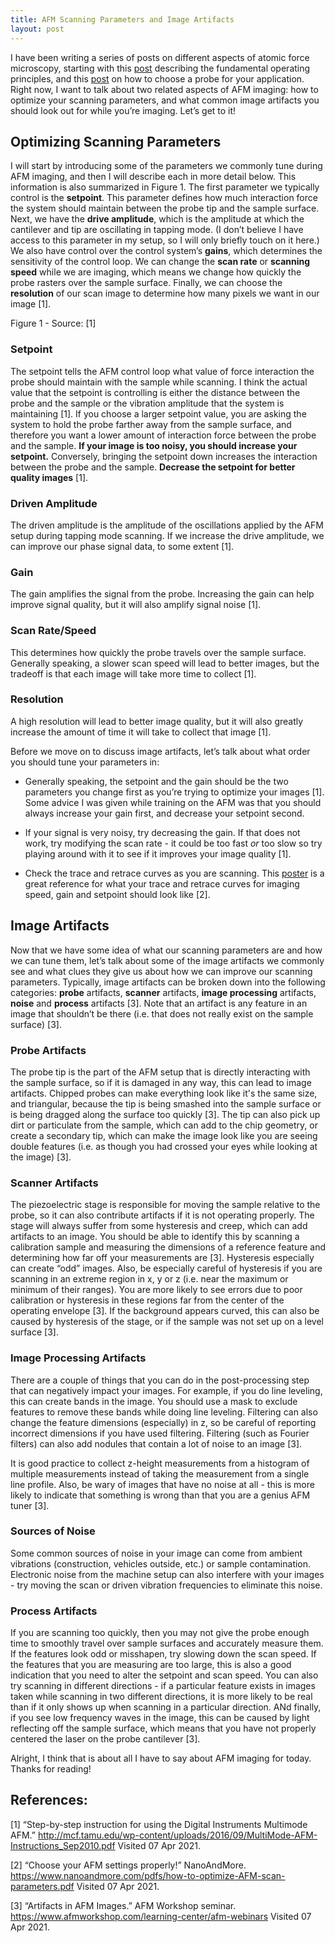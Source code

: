 ```yaml
---
title: AFM Scanning Parameters and Image Artifacts
layout: post
---
```


I have been writing a series of posts on different aspects of atomic force microscopy, starting with this [post](https://sassafras13.github.io/AFM/) describing the fundamental operating principles, and this [post](https://sassafras13.github.io/ProbeSelection/) on how to choose a probe for your application. Right now, I want to talk about two related aspects of AFM imaging: how to optimize your scanning parameters, and what common image artifacts you should look out for while you’re imaging. Let’s get to it!

## Optimizing Scanning Parameters

I will start by introducing some of the parameters we commonly tune during AFM imaging, and then I will describe each in more detail below. This information is also summarized in Figure 1. The first parameter we typically control is the **setpoint**. This parameter defines how much interaction force the system should maintain between the probe tip and the sample surface. Next, we have the **drive amplitude**, which is the amplitude at which the cantilever and tip are oscillating in tapping mode. (I don’t believe I have access to this parameter in my setup, so I will only briefly touch on it here.) We also have control over the control system’s **gains**, which determines the sensitivity of the control loop. We can change the **scan rate** or **scanning speed** while we are imaging, which means we change how quickly the probe rasters over the sample surface. Finally, we can choose the **resolution** of our scan image to determine how many pixels we want in our image [1]. 

Figure 1 - Source: [1] 

### Setpoint

The setpoint tells the AFM control loop what value of force interaction the probe should maintain with the sample while scanning. I think the actual value that the setpoint is controlling is either the distance between the probe and the sample or the vibration amplitude that the system is maintaining [1]. If you choose a larger setpoint value, you are asking the system to hold the probe farther away from the sample surface, and therefore you want a lower amount of interaction force between the probe and the sample. **If your image is too noisy, you should increase your setpoint.** Conversely, bringing the setpoint down increases the interaction between the probe and the sample. **Decrease the setpoint for better quality images** [1].

### Driven Amplitude

The driven amplitude is the amplitude of the oscillations applied by the AFM setup during tapping mode scanning. If we increase the drive amplitude, we can improve our phase signal data, to some extent [1]. 

### Gain

The gain amplifies the signal from the probe. Increasing the gain can help improve signal quality, but it will also amplify signal noise [1]. 

### Scan Rate/Speed

This determines how quickly the probe travels over the sample surface. Generally speaking, a slower scan speed will lead to better images, but the tradeoff is that each image will take more time to collect [1]. 

### Resolution 

A high resolution will lead to better image quality, but it will also greatly increase the amount of time it will take to collect that image [1]. 

Before we move on to discuss image artifacts, let’s talk about what order you should tune your parameters in:

* Generally speaking, the setpoint and the gain should be the two parameters you change first as you’re trying to optimize your images [1]. Some advice I was given while training on the AFM was that you should always increase your gain first, and decrease your setpoint second.   

* If your signal is very noisy, try decreasing the gain. If that does not work, try modifying the scan rate - it could be too fast _or_ too slow so try playing around with it to see if it improves your image quality [1].    

* Check the trace and retrace curves as you are scanning. This [poster](https://www.nanoandmore.com/pdfs/how-to-optimize-AFM-scan-parameters.pdf) is a great reference for what your trace and retrace curves for imaging speed, gain and setpoint should look like [2]. 

## Image Artifacts

Now that we have some idea of what our scanning parameters are and how we can tune them, let’s talk about some of the image artifacts we commonly see and what clues they give us about how we can improve our scanning parameters. Typically, image artifacts can be broken down into the following categories: **probe** artifacts, **scanner** artifacts, **image processing** artifacts,  **noise** and **process** artifacts [3]. Note that an artifact is any feature in an image that shouldn’t be there (i.e. that does not really exist on the sample surface) [3]. 

### Probe Artifacts
 
The probe tip is the part of the AFM setup that is directly interacting with the sample surface, so if it is damaged in any way, this can lead to image artifacts. Chipped probes can make everything look like it's the same size, and triangular, because the tip is being smashed into the sample surface or is being dragged along the surface too quickly [3]. The tip can also pick up dirt or particulate from the sample, which can add to the chip geometry, or create a secondary tip, which can make the image look like you are seeing double features (i.e. as though you had crossed your eyes while looking at the image) [3]. 

### Scanner Artifacts

The piezoelectric stage is responsible for moving the sample relative to the probe, so it can also contribute artifacts if it is not operating properly. The stage will always suffer from some hysteresis and creep, which can add artifacts to an image. You should be able to identify this by scanning a calibration sample and measuring the dimensions of a reference feature and determining how far off your measurements are [3]. Hysteresis especially can create “odd” images. Also, be especially careful of hysteresis if you are scanning in an extreme region in x, y or z (i.e. near the maximum or minimum of their ranges). You are more likely to see errors due to poor calibration or hysteresis in these regions far from the center of the operating envelope [3]. If the background appears curved, this can also be caused by hysteresis of the stage, or if the sample was not set up on a level surface [3]. 

### Image Processing Artifacts

There are a couple of things that you can do in the post-processing step that can negatively impact your images. For example, if you do line leveling, this can create bands in the image. You should use a mask to exclude features to remove these bands while doing line leveling. Filtering can also change the feature dimensions (especially) in z, so be careful of reporting incorrect dimensions if you have used filtering. Filtering (such as Fourier filters) can also add nodules that contain a lot of noise to an image [3]. 

It is good practice to collect z-height measurements from a histogram of multiple measurements instead of taking the measurement from a single line profile. Also, be wary of images that have no noise at all - this is more likely to indicate that something is wrong than that you are a genius AFM tuner [3]. 

### Sources of Noise

Some common sources of noise in your image can come from ambient vibrations (construction, vehicles outside, etc.) or sample contamination. Electronic noise from the machine setup can also interfere with your images - try moving the scan or driven vibration frequencies to eliminate this noise. 

### Process Artifacts

If you are scanning too quickly, then you may not give the probe enough time to smoothly travel over sample surfaces and accurately measure them. If the features look odd or misshapen, try slowing down the scan speed. If the features that you are measuring are too large, this is also a good indication that you need to alter the setpoint and scan speed. You can also try scanning in different directions - if a particular feature exists in images taken while scanning in two different directions, it is more likely to be real than if it only shows up when scanning in a particular direction. ANd finally, if you see low frequency waves in the image, this can be caused by light reflecting off the sample surface, which means that you have not properly centered the laser on the probe cantilever [3]. 

Alright, I think that is about all I have to say about AFM imaging for today. Thanks for reading!

## References:

[1] “Step-by-step instruction for using the Digital Instruments Multimode AFM.” <http://mcf.tamu.edu/wp-content/uploads/2016/09/MultiMode-AFM-Instructions_Sep2010.pdf> Visited 07 Apr 2021. 

[2] “Choose your AFM settings properly!” NanoAndMore. <https://www.nanoandmore.com/pdfs/how-to-optimize-AFM-scan-parameters.pdf> Visited 07 Apr 2021. 

[3] “Artifacts in AFM Images.” AFM Workshop seminar. <https://www.afmworkshop.com/learning-center/afm-webinars> Visited 07 Apr 2021. 
